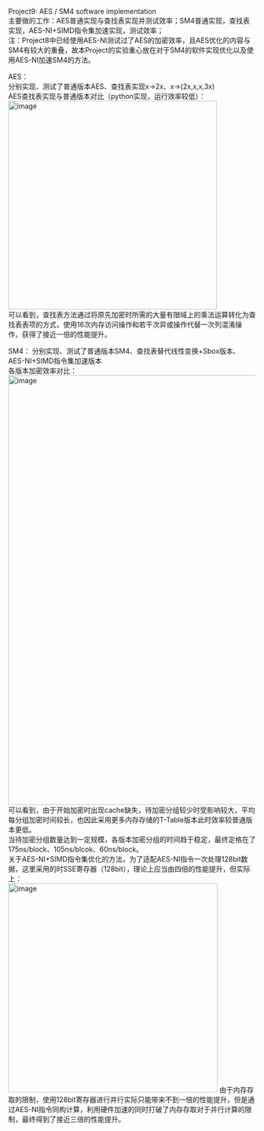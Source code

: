 Project9: AES / SM4 software implementation  
主要做的工作：AES普通实现与查找表实现并测试效率；SM4普通实现，查找表实现，AES-NI+SIMD指令集加速实现，测试效率；   
注：Project8中已经使用AES-NI测试过了AES的加密效率，且AES优化的内容与SM4有较大的重叠，故本Project的实验重心放在对于SM4的软件实现优化以及使用AES-NI加速SM4的方法。  
  
AES：  
分别实现、测试了普通版本AES、查找表实现x->2x、x->(2x,x,x,3x)  
AES查找表实现与普通版本对比（python实现，运行效率较低）：  
<img width="425" alt="image" src="https://github.com/Dianyudengdeng/homework-group-113/assets/93588357/c898c711-2a58-4ce3-86b2-9dab74b84dfd">  
可以看到，查找表方法通过将原先加密时所需的大量有限域上的乘法运算转化为查找表表项的方式，使用16次内存访问操作和若干次异或操作代替一次列混淆操作，获得了接近一倍的性能提升。  

SM4：
分别实现、测试了普通版本SM4、查找表替代线性变换+Sbox版本、AES-NI+SIMD指令集加速版本  
各版本加密效率对比：    
<img width="875" alt="image" src="https://github.com/Dianyudengdeng/homework-group-113/assets/93588357/26bf1b6a-6e05-4254-a387-03147c15f5ac">  
可以看到，由于开始加密时出现cache缺失，待加密分组较少时受影响较大，平均每分组加密时间较长，也因此采用更多内存存储的T-Table版本此时效率较普通版本更低。  
当待加密分组数量达到一定规模，各版本加密分组的时间趋于稳定，最终定格在了175ns/block、105ns/blcok、60ns/block。  
关于AES-NI+SIMD指令集优化的方法，为了适配AES-NI指令一次处理128bit数据，这里采用的时SSE寄存器（128bit），理论上应当由四倍的性能提升，但实际上：  
<img width="426" alt="image" src="https://github.com/Dianyudengdeng/homework-group-113/assets/93588357/07548fc9-d395-402d-87ce-3c373c990909">
由于内存存取的限制，使用128bit寄存器进行并行实际只能带来不到一倍的性能提升，但是通过AES-NI指令同构计算，利用硬件加速的同时打破了内存存取对于并行计算的限制，最终得到了接近三倍的性能提升。
